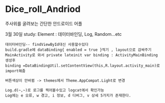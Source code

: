 # Dice_roll_Andriod
주사위를 굴려보는 간단한 안드로이드 어플

3월 30일 study: Element : 데이터바인딩, Log, Random...etc

    데이터바인딩-- findViewById대신 사용할수있다
    build.gradle에 dataBinding{ enabled = true }적기 , layout으로 감싸주기
    MainActivity로 와서 private lateinit var binding : ActivityMainBinding 생성후
    binding =DataBindingUtil.setContentView(this,R.layout.activity_main)로 import해줌
    
    버튼색상이 안바뀜 -> themes에서 Theme.AppCompat.Light로 변경
    
    Log.d(~,~)로 로그를 찍어볼수있고 logcat에서 확인가능
    Log에는 e 오류, w 경고, i 정보, d 디버그, v 상세 5가지가 존재한다.
